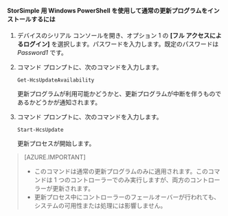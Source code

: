 
#### StorSimple 用 Windows PowerShell を使用して通常の更新プログラムをインストールするには

1. デバイスのシリアル コンソールを開き、オプション 1 の **[フル アクセスによるログイン]** を選択します。パスワードを入力します。既定のパスワードは *Password1* です。 

2. コマンド プロンプトに、次のコマンドを入力します。

     `Get-HcsUpdateAvailability`
    
    更新プログラムが利用可能かどうかと、更新プログラムが中断を伴うものであるかどうかが通知されます。

3. コマンド プロンプトに、次のコマンドを入力します。

     `Start-HcsUpdate`

    更新プロセスが開始します。

> [AZURE.IMPORTANT]
>
> - このコマンドは通常の更新プログラムのみに適用されます。このコマンドは 1 つのコントローラーでのみ実行しますが、両方のコントローラーが更新されます。 
> - 更新プロセス中にコントローラーのフェールオーバーが行われても、システムの可用性または処理には影響しません。

<!---HONumber=August15_HO6-->
